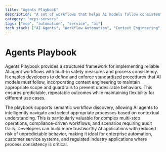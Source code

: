 ```yaml
---
title: "Agents Playbook"
description: "A set of workflows that helps AI models follow consistent, validated processes with context engineering, guardrails and semantic workflow discovery."
category: "mcps-servers"
tags: ["mcp", "automation", "service", "ai"]
tech_stack: ["AI Agents", "Workflow Automation", "Context Engineering", "Semantic Discovery", "Guardrail Systems"]
---
```


# Agents Playbook

Agents Playbook provides a structured framework for implementing reliable AI agent workflows with built-in safety measures and process consistency. It enables developers to define and enforce standardized procedures that AI models must follow, incorporating context engineering to maintain appropriate scope and guardrails to prevent undesirable behaviors. This ensures predictable, repeatable outcomes while maintaining flexibility for different use cases.

The playbook supports semantic workflow discovery, allowing AI agents to intelligently navigate and select appropriate processes based on contextual understanding. This is particularly valuable for complex multi-step operations, compliance-driven workflows, and scenarios requiring audit trails. Developers can build more trustworthy AI applications with reduced risk of unpredictable behavior, making it ideal for enterprise automation, customer service systems, and regulated industry applications where process consistency is critical.
